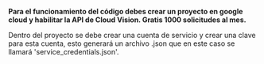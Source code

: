 **Para el funcionamiento del código debes crear un proyecto en google cloud y habilitar la API de Cloud Vision. Gratis 1000 solicitudes al mes.**

Dentro del proyecto se debe crear una cuenta de servicio y crear una clave para esta cuenta, esto generará un archivo .json que en este caso se llamará 'service_credentials.json'.
